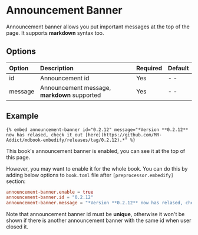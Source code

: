 # Announcement Banner

Announcement banner allows you put important messages at the top of the page. It supports **markdown** syntax too.

## Options

| Option  | Description                                  | Required | Default |
| :------ | :------------------------------------------- | :------- | :------ |
| id      | Announcement id                              | Yes      | - -     |
| message | Announcement message, **markdown** supported | Yes      | - -     |

## Example

<!-- embed ignore begin -->

```text
{% embed announcement-banner id="0.2.12" message="*Version **0.2.12** now has relased, check it out [here](https://github.com/MR-Addict/mdbook-embedify/releases/tag/0.2.12).*" %}
```

<!-- embed ignore end -->

This book's announcement banner is enabled, you can see it at the top of this page.

However, you may want to enable it for the whole book. You can do this by adding below options to `book.toml` file after `[preprocessor.embedify]` section:

```toml
announcement-banner.enable = true
announcement-banner.id = "0.2.12"
announcement-banner.message = "*Version **0.2.12** now has relased, check it out [here](https://github.com/MR-Addict/mdbook-embedify/releases/tag/0.2.12).*"
```

Note that announcement banner id must be **unique**, otherwise it won't be shown if there is another announcement banner with the same id when user closed it.
